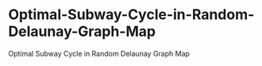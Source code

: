 # Optimal-Subway-Cycle-in-Random-Delaunay-Graph-Map
Optimal Subway Cycle in Random Delaunay Graph Map

